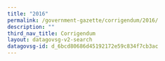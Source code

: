 ```yaml
---
title: "2016"
permalink: /government-gazette/corrigendum/2016/
description: ""
third_nav_title: Corrigendum
layout: datagovsg-v2-search
datagovsg-id: d_6bcd80686d45192172e59c834f7cb3ac
---
```

